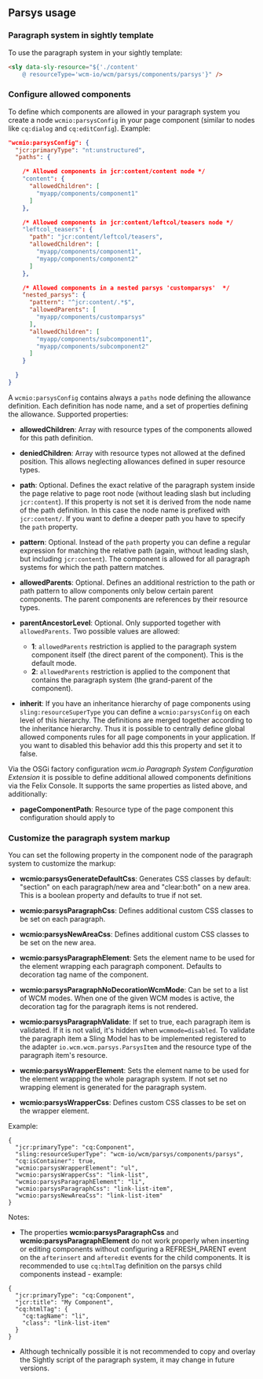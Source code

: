 ## Parsys usage

### Paragraph system in sightly template

To use the paragraph system in your sightly template:

```html
<sly data-sly-resource="${'./content'
    @ resourceType='wcm-io/wcm/parsys/components/parsys'}" />
```


### Configure allowed components

To define which components are allowed in your paragraph system you create a node `wcmio:parsysConfig` in your page component (similar to nodes like `cq:dialog` and `cq:editConfig`). Example:

```json
"wcmio:parsysConfig": {
  "jcr:primaryType": "nt:unstructured",
  "paths": {

    /* Allowed components in jcr:content/content node */
    "content": {
      "allowedChildren": [
        "myapp/components/component1"
      ]
    },

    /* Allowed components in jcr:content/leftcol/teasers node */
    "leftcol_teasers": {
      "path": "jcr:content/leftcol/teasers",
      "allowedChildren": [
        "myapp/components/component1",
        "myapp/components/component2"
      ]
    },

    /* Allowed components in a nested parsys 'customparsys'  */
    "nested_parsys": {
      "pattern": "^jcr:content/.*$",
      "allowedParents": [
        "myapp/components/customparsys"
      ],
      "allowedChildren": [
        "myapp/components/subcomponent1",
        "myapp/components/subcomponent2"
      ]
    }

  }
}
```

A `wcmio:parsysConfig` contains always a `paths` node defining the allowance definition. Each definition has node name, and a set of properties defining the allowance. Supported properties:

* **allowedChildren**: Array with resource types of the components allowed for this path definition.

* **deniedChildren**: Array with resource types not allowed at the defined position. This allows neglecting allowances defined in super resource types.

* **path**: Optional. Defines the exact relative of the paragraph system inside the page relative to page root node (without leading slash but including `jcr:content`). If this property is not set it is derived from the node name of the path definition. In this case the node name is prefixed with `jcr:content/`. If you want to define a deeper path you have to specify the `path` property.

* **pattern**: Optional. Instead of the `path` property you can define a regular expression for matching the relative path (again, without leading slash, but including `jcr:content`). The component is allowed for all paragraph systems for which the path pattern matches.

* **allowedParents**: Optional. Defines an additional restriction to the path or path pattern to allow components only below certain parent components. The parent components are references by their resource types.

* **parentAncestorLevel**: Optional. Only supported together with `allowedParents`. Two possible values are allowed:
    * **1**: `allowedParents` restriction is applied to the paragraph system component itself (the direct parent of the component). This is the default mode.
    * **2**: `allowedParents` restriction is applied to the component that contains the paragraph system (the grand-parent of the component).

* **inherit**: If you have an inheritance hierarchy of page components using `sling:resourceSuperType` you can define a `wcmio:parsysConfig` on each level of this hierarchy. The definitions are merged together according to the inheritance hierarchy. Thus it is possible to centrally define global allowed components rules for all page components in your application. If you want to disabled this behavior add this this property and set it to false.


Via the OSGi factory configuration _wcm.io Paragraph System Configuration Extension_ it is possible to define additional allowed components definitions via the Felix Console. It supports the same properties as listed above, and additionally:

* **pageComponentPath**: Resource type of the page component this configuration should apply to


### Customize the paragraph system markup

You can set the following property in the component node of the paragraph system to customize the markup:

* **wcmio:parsysGenerateDefaultCss**: Generates CSS classes by default: "section" on each paragraph/new area and "clear:both" on a new area. This is a boolean property and defaults to true if not set.

* **wcmio:parsysParagraphCss**: Defines additional custom CSS classes to be set on each paragraph.

* **wcmio:parsysNewAreaCss**: Defines additional custom CSS classes to be set on the new area.

* **wcmio:parsysParagraphElement**: Sets the element name to be used for the element wrapping each paragraph component. Defaults to decoration tag name of the component.

* **wcmio:parsysParagraphNoDecorationWcmMode**: Can be set to a list of WCM modes. When one of the given WCM modes is active, the decoration tag for the paragraph items is not rendered.

* **wcmio:parsysParagraphValidate**: If set to true, each paragraph item is validated. If it is not valid, it's hidden when `wcmmode=disabled`. To validate the paragraph item a Sling Model has to be implemented registered to the adapter `io.wcm.wcm.parsys.ParsysItem` and the resource type of the paragraph item's resource.

* **wcmio:parsysWrapperElement**: Sets the element name to be used for the element wrapping the whole paragraph system. If not set no wrapping element is generated for the paragraph system.

* **wcmio:parsysWrapperCss**: Defines custom CSS classes to be set on the wrapper element.

Example:

```
{
  "jcr:primaryType": "cq:Component",
  "sling:resourceSuperType": "wcm-io/wcm/parsys/components/parsys",
  "cq:isContainer": true,
  "wcmio:parsysWrapperElement": "ul",
  "wcmio:parsysWrapperCss": "link-list",
  "wcmio:parsysParagraphElement": "li",
  "wcmio:parsysParagraphCss": "link-list-item",
  "wcmio:parsysNewAreaCss": "link-list-item"
}
```

Notes:

* The properties **wcmio:parsysParagraphCss** and **wcmio:parsysParagraphElement** do not work properly when inserting or editing components without configuring a REFRESH_PARENT event on the `afterinsert` and `afteredit` events for the child components. It is recommended to use `cq:htmlTag` definition on the parsys child components instead - example:

```
{
  "jcr:primaryType": "cq:Component",
  "jcr:title": "My Component",
  "cq:htmlTag": {
    "cq:tagName": "li",
    "class": "link-list-item"
  }
}
```
* Although technically possible it is not recommended to copy and overlay the Sightly script of the paragraph system, it may change in future versions.
